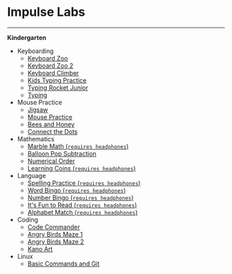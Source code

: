 # Impulse Labs
______
**Kindergarten**


 - Keyboarding
   - [Keyboard Zoo](http://www.abcya.com/keyboarding_practice.htm)
   - [Keyboard Zoo 2](http://www.abcya.com/keyboarding_practice.htm)
   - [Keyboard Climber](http://www.abcya.com/keyboarding_practice.htm)
   - [Kids Typing Practice](http://kidstyping.weebly.com/)
   - [Typing Rocket Junior](http://www.abcya.com/typing_rocket_junior.htm)
   - [Typing](http://www.abcya.com/keyboarding_practice.htm)
 - Mouse Practice
   - [Jigsaw](https://studio.code.org/s/course1/stage/3/puzzle/1)
   - [Mouse Practice](http://practicadelmouse.altervista.org/)
   - [Bees and Honey](http://www.tvokids.com/play/bees_and_honey/bee2blueback.swf)
   - [Connect the Dots](http://www.abcya.com/connect_the_dots.htm)
 - Mathematics
   - [Marble Math (`requires headphones`)](http://www.abcya.com/addition.htm)
   - [Balloon Pop Subtraction](http://www.abcya.com/subtraction_game.htm)
   - [Numerical Order](http://www.abcya.com/numerical_order.htm)
   - [Learning Coins (`requires headphones`)](http://www.abcya.com/learning_coins.htm)
 - Language
   - [Spelling Practice (`requires headphones`)](http://www.abcya.com/dolch_sight_word_spelling.htm)
   - [Word Bingo (`requires headphones`)](http://www.abcya.com/dolch_sight_word_bingo.htm)
   - [Number Bingo (`requires headphones`)](http://www.abcya.com/number_bingo.htm)
   - [It's Fun to Read (`requires headphones`)](http://www.starfall.com/n/level-b/index/load.htm?)
   - [Alphabet Match (`requires headphones`)](http://www.abcya.com/alphabet_matching_game.htm)
 - Coding
   - [Code Commander](http://morrisgames.info/)
   - [Angry Birds Maze 1](https://studio.code.org/s/course1/stage/4/puzzle/1)
   - [Angry Birds Maze 2](https://studio.code.org/s/course1/stage/5/puzzle/1)
   - [Kano Art](http://art.kano.me/challenges)
 - Linux
   - [Basic Commands and Git](https://github.com/impulselabsinc/students)
